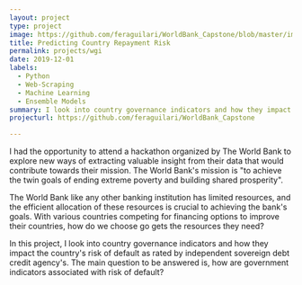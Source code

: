 ```yaml
---
layout: project
type: project
image: https://github.com/feraguilari/WorldBank_Capstone/blob/master/img/RegionalGrades.png
title: Predicting Country Repayment Risk
permalink: projects/wgi
date: 2019-12-01
labels:
  - Python
  - Web-Scraping
  - Machine Learning
  - Ensemble Models
summary: I look into country governance indicators and how they impact the country's risk of default as rated by independent sovereign debt credit agency's. The main question to be answered is, how are government indicators associated with risk of default?
projecturl: https://github.com/feraguilari/WorldBank_Capstone

---
```

I had the opportunity to attend a hackathon organized by The World Bank to explore new ways of extracting valuable insight from their data that would contribute towards their mission. The World Bank's mission is "to achieve the twin goals of ending extreme poverty and building shared prosperity".

The World Bank like any other banking institution has limited resources, and the efficient allocation of these resources is crucial to achieving the bank's goals. With various countries competing for financing options to improve their countries, how do we choose go gets the resources they need?

In this project, I look into country governance indicators and how they impact the country's risk of default as rated by independent sovereign debt credit agency's. The main question to be answered is, how are government indicators associated with risk of default?
